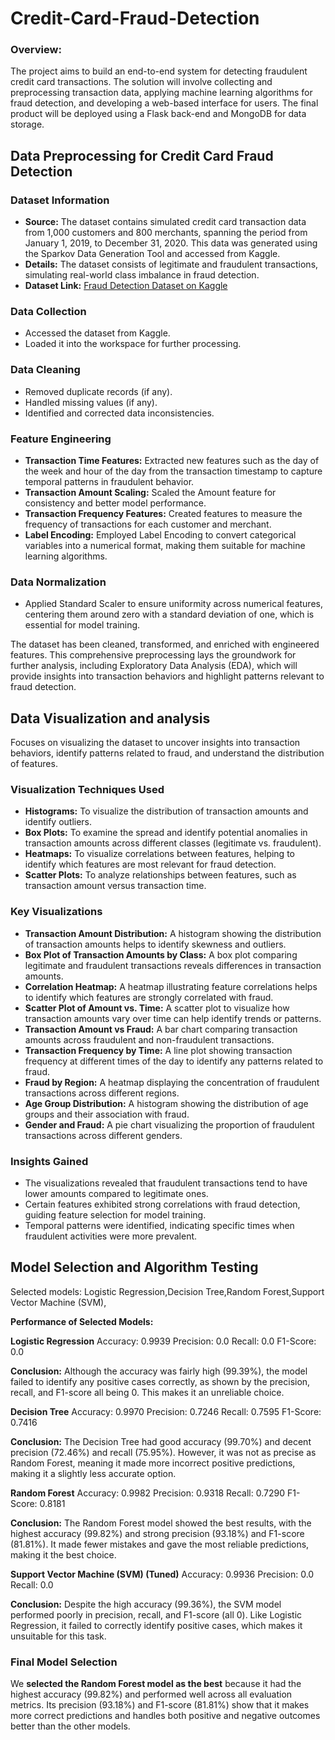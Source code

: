 # Credit-Card-Fraud-Detection

### Overview:
  The project aims to build an end-to-end system for detecting fraudulent credit card transactions. The solution will involve collecting and preprocessing transaction data, applying machine learning algorithms for fraud detection, and developing a web-based interface for users. The final product will be deployed using a Flask back-end and MongoDB for data storage.

## Data Preprocessing for Credit Card Fraud Detection

### Dataset Information
- **Source:** The dataset contains simulated credit card transaction data from 1,000 customers and 800 merchants, spanning the period from January 1, 2019, to December 31, 2020. This data was generated using the Sparkov Data Generation Tool and accessed from Kaggle.
- **Details:** The dataset consists of legitimate and fraudulent transactions, simulating real-world class imbalance in fraud detection.
- **Dataset Link:** [Fraud Detection Dataset on Kaggle](https://www.kaggle.com/datasets/kartik2112/fraud-detection)

### Data Collection
- Accessed the dataset from Kaggle.
- Loaded it into the workspace for further processing.

### Data Cleaning
- Removed duplicate records (if any).
- Handled missing values (if any).
- Identified and corrected data inconsistencies.

### Feature Engineering
- **Transaction Time Features:** Extracted new features such as the day of the week and hour of the day from the transaction timestamp to capture temporal patterns in fraudulent behavior.
- **Transaction Amount Scaling:** Scaled the Amount feature for consistency and better model performance.
- **Transaction Frequency Features:** Created features to measure the frequency of transactions for each customer and merchant.
- **Label Encoding:** Employed Label Encoding to convert categorical variables into a numerical format, making them suitable for machine learning algorithms.

### Data Normalization
- Applied Standard Scaler to ensure uniformity across numerical features, centering them around zero with a standard deviation of one, which is essential for model training.

The dataset has been cleaned, transformed, and enriched with engineered features. This comprehensive preprocessing lays the groundwork for further analysis, including Exploratory Data Analysis (EDA), which will provide insights into transaction behaviors and highlight patterns relevant to fraud detection.

## Data Visualization and analysis
Focuses on visualizing the dataset to uncover insights into transaction behaviors, identify patterns related to fraud, and understand the distribution of features.

### Visualization Techniques Used

- **Histograms:** To visualize the distribution of transaction amounts and identify outliers.
- **Box Plots:** To examine the spread and identify potential anomalies in transaction amounts across different classes (legitimate vs. fraudulent).
- **Heatmaps:** To visualize correlations between features, helping to identify which features are most relevant for fraud detection.
- **Scatter Plots:** To analyze relationships between features, such as transaction amount versus transaction time.

### Key Visualizations
- **Transaction Amount Distribution:**
A histogram showing the distribution of transaction amounts helps to identify skewness and outliers.
- **Box Plot of Transaction Amounts by Class:**
A box plot comparing legitimate and fraudulent transactions reveals differences in transaction amounts.
- **Correlation Heatmap:**
A heatmap illustrating feature correlations helps to identify which features are strongly correlated with fraud.
- **Scatter Plot of Amount vs. Time:**
A scatter plot to visualize how transaction amounts vary over time can help identify trends or patterns.
- **Transaction Amount vs Fraud:**
A bar chart comparing transaction amounts across fraudulent and non-fraudulent transactions.
- **Transaction Frequency by Time:**
A line plot showing transaction frequency at different times of the day to identify any patterns related to fraud.
- **Fraud by Region:**
A heatmap displaying the concentration of fraudulent transactions across different regions.
- **Age Group Distribution:**
A histogram showing the distribution of age groups and their association with fraud.
- **Gender and Fraud:**
A pie chart visualizing the proportion of fraudulent transactions across different genders.

### Insights Gained
- The visualizations revealed that fraudulent transactions tend to have lower amounts compared to legitimate ones.
- Certain features exhibited strong correlations with fraud detection, guiding feature selection for model training.
- Temporal patterns were identified, indicating specific times when fraudulent activities were more prevalent.

## Model Selection and Algorithm Testing

Selected models: Logistic Regression,Decision Tree,Random Forest,Support Vector Machine (SVM), 

**Performance of Selected Models:**

**Logistic Regression**
Accuracy: 0.9939
Precision: 0.0
Recall: 0.0
F1-Score: 0.0

**Conclusion:** Although the accuracy was fairly high (99.39%), the model failed to identify any positive cases correctly, as shown by the precision, recall, and F1-score all being 0. This makes it an unreliable choice.

**Decision Tree**
Accuracy: 0.9970
Precision: 0.7246
Recall: 0.7595
F1-Score: 0.7416

**Conclusion:** The Decision Tree had good accuracy (99.70%) and decent precision (72.46%) and recall (75.95%). However, it was not as precise as Random Forest, meaning it made more incorrect positive predictions, making it a slightly less accurate option.

**Random Forest**
Accuracy: 0.9982
Precision: 0.9318
Recall: 0.7290
F1-Score: 0.8181

**Conclusion:** The Random Forest model showed the best results, with the highest accuracy (99.82%) and strong precision (93.18%) and F1-score (81.81%). It made fewer mistakes and gave the most reliable predictions, making it the best choice.

**Support Vector Machine (SVM) (Tuned)**
Accuracy: 0.9936
Precision: 0.0
Recall: 0.0

**Conclusion:** Despite the high accuracy (99.36%), the SVM model performed poorly in precision, recall, and F1-score (all 0). Like Logistic Regression, it failed to correctly identify positive cases, which makes it unsuitable for this task.


### Final Model Selection
We **selected the Random Forest model as the best** because it had the highest accuracy (99.82%) and performed well across all evaluation metrics. Its precision (93.18%) and F1-score (81.81%) show that it makes more correct predictions and handles both positive and negative outcomes better than the other models.
